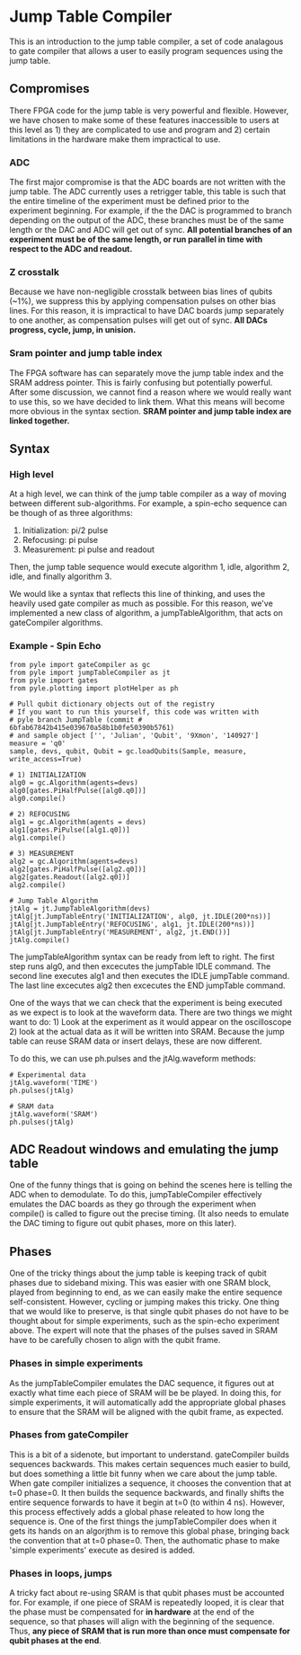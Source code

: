 # Jump Table Compiler 
This is an introduction to the jump table compiler, a set of code analagous to gate compiler that allows a user to easily program sequences using the jump table. 

## Compromises
There FPGA code for the jump table is very powerful and flexible. However, we have chosen to make some of these features inaccessible to users at this level as 1) they are complicated to use and program and 2) certain limitations in the hardware make them impractical to use. 

### ADC
The first major compromise is that the ADC boards are not written with the jump table. The ADC currently uses a retrigger table, this table is such that the entire timeline of the experiment must be defined prior to the experiment beginning. For example, if the the DAC is programmed to branch depending on the output of the ADC, these branches must be of the same length or the DAC and ADC will get out of sync. **All potential branches of an experiment must be of the same length, or run parallel in time with respect to the ADC and readout.**

### Z crosstalk
Because we have non-negligible crosstalk between bias lines of qubits (~1%), we suppress this by applying compensation pulses on other bias lines. For this reason, it is impractical to have DAC boards jump separately to one another, as compensation pulses will get out of sync. **All DACs progress, cycle, jump, in unision.**

### Sram pointer and jump table index
The FPGA software has can separately move the jump table index and the SRAM address pointer. This is fairly confusing but potentially powerful. After some discussion, we cannot find a reason where we would really want to use this, so we have decided to link them. What this means will become more obvious in the syntax section. **SRAM pointer and jump table index are linked together.**

## Syntax
### High level
At a high level, we can think of the jump table compiler as a way of moving between different sub-algorithms. For example, a spin-echo sequence can be though of as three algorithms: 
1) Initialization: pi/2 pulse
2) Refocusing: pi pulse
3) Measurement: pi pulse and readout

Then, the jump table sequence would execute algorithm 1, idle, algorithm 2, idle, and finally algorithm 3. 

We would like a syntax that reflects this line of thinking, and uses the heavily used gate compiler as much as possible. For this reason, we've implemented a new class of algorithm, a jumpTableAlgorithm, that acts on gateCompiler algorithms. 

### Example - Spin Echo

    from pyle import gateCompiler as gc
    from pyle import jumpTableCompiler as jt
    from pyle import gates
    from pyle.plotting import plotHelper as ph

    # Pull qubit dictionary objects out of the registry
    # If you want to run this yourself, this code was written with 
    # pyle branch JumpTable (commit # 6bfab67842b415e039670a58b1b0fe50390b5761)
    # and sample object ['', 'Julian', 'Qubit', '9Xmon', '140927']
    measure = 'q0'
    sample, devs, qubit, Qubit = gc.loadQubits(Sample, measure, write_access=True)

    # 1) INITIALIZATION
    alg0 = gc.Algorithm(agents=devs)
    alg0[gates.PiHalfPulse([alg0.q0])]
    alg0.compile()

    # 2) REFOCUSING
    alg1 = gc.Algorithm(agents = devs)
    alg1[gates.PiPulse([alg1.q0])]
    alg1.compile()

    # 3) MEASUREMENT
    alg2 = gc.Algorithm(agents=devs)
    alg2[gates.PiHalfPulse([alg2.q0])]
    alg2[gates.Readout([alg2.q0])]
    alg2.compile()

    # Jump Table Algorithm
    jtAlg = jt.JumpTableAlgorithm(devs)
    jtAlg[jt.JumpTableEntry('INITIALIZATION', alg0, jt.IDLE(200*ns))]
    jtAlg[jt.JumpTableEntry('REFOCUSING', alg1, jt.IDLE(200*ns))]
    jtAlg[jt.JumpTableEntry('MEASUREMENT', alg2, jt.END())]
    jtAlg.compile()

The jumpTableAlgorithm syntax can be ready from left to right. The first step runs alg0, and then excecutes the jumpTable IDLE command. The second line executes alg1 and then executes the IDLE jumpTable command. The last line excecutes alg2 then excecutes the END jumpTable command. 

One of the ways that we can check that the experiment is being executed as we expect is to look at the waveform data. There are two things we might want to do: 1) Look at the experiment as it would appear on the oscilloscope 2) look at the actual data as it will be written into SRAM. Because the jump table can reuse SRAM data or insert delays, these are now different. 

To do this, we can use ph.pulses and the jtAlg.waveform methods:

    # Experimental data
    jtAlg.waveform('TIME')
    ph.pulses(jtAlg)

    # SRAM data
    jtAlg.waveform('SRAM')
    ph.pulses(jtAlg)

## ADC Readout windows and emulating the jump table
One of the funny things that is going on behind the scenes here is telling the ADC when to demodulate. To do this, jumpTableCompiler effectively emulates the DAC boards as they go through the experiment when compile() is called to figure out the precise timing. (It also needs to emulate the DAC timing to figure out qubit phases, more on this later). 

## Phases
One of the tricky things about the jump table is keeping track of qubit phases due to sideband mixing. This was easier with one SRAM block, played from beginning to end, as we can easily make the entire sequence self-consistent. However, cycling or jumping makes this tricky. One thing that we would like to preserve, is that single qubit phases do not have to be thought about for simple experiments, such as the spin-echo experiment above. The expert will note that the phases of the pulses saved in SRAM have to be carefully chosen to align with the qubit frame. 

### Phases in simple experiments
As the jumpTableCompiler emulates the DAC sequence, it figures out at exactly what time each piece of SRAM will be be played. In doing this, for simple experiments, it will automatically add the appropriate global phases to ensure that the SRAM will be aligned with the qubit frame, as expected. 

### Phases from gateCompiler
This is a bit of a sidenote, but important to understand. gateCompiler builds sequences backwards. This makes certain sequences much easier to build, but does something a little bit funny when we care about the jump table. When gate compiler initializes a sequence, it chooses the convention that at t=0 phase=0. It then builds the sequence backwards, and finally shifts the entire sequence forwards to have it begin at t=0 (to within 4 ns). However, this process effectively adds a global phase releated to how long the sequence is. One of the first things the jumpTableCompiler does when it gets its hands on an algorjthm is to remove this global phase, bringing back the convention that at t=0 phase=0. Then, the authomatic phase to make 'simple experiments' execute as desired is added. 

### Phases in loops, jumps
A tricky fact about re-using SRAM is that qubit phases must be accounted for. For example, if one piece of SRAM is repeatedly looped, it is clear that the phase must be compensated for **in hardware** at the end of the sequence, so that phases will align with the beginning of the sequence. Thus, **any piece of SRAM that is run more than once must compensate for qubit phases at the end**.
